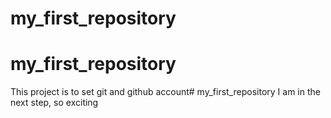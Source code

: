# my_first_repository
# my_first_repository
This project is to set git and github account# my_first_repository
I am in the next step, so exciting
